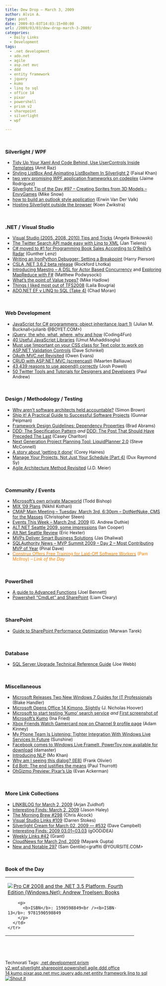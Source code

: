 ```yaml
---
title: Dew Drop – March 3, 2009
author: Alvin A.
type: post
date: 2009-03-03T14:03:15+00:00
url: /2009/03/03/dew-drop-march-3-2009/
categories:
  - Daily Links
  - Development
tags:
  - .net development
  - ado.net
  - agile
  - asp.net mvc
  - ddd
  - entity framework
  - jquery
  - kumo
  - linq to sql
  - office 14
  - pixar
  - powershell
  - prism v2
  - sharepoint
  - silverlight
  - wpf

---
```

&#160;

### Silverlight / WPF

  * [Tidy Up Your Xaml And Code Behind, Use UserControls Inside Templates][1] (Amit Raz)
  * [Styling ListBox And Animating ListBoxItem In Silverlight 2][2] (Faisal Khan)
  * [two very promising WPF application frameworks on codeplex][3] (Jaime Rodriguez)
  * [Silverlight Tip of the Day #97 – Creating Sprites from 3D Models &#8211; EnvyGames][4] (Mike Snow)
  * [how to build an outlook style application][5] (Erwin Van Der Valk)
  * [Hosting Silverlight outside the browser][6] (Koen Zwikstra)

&#160;

### .NET / Visual Studio

  * [Visual Studio (2005, 2008, 2010) Tips and Tricks][7] (Angela Binkowski)
  * [The Twitter Search API made easy with Linq to XML][8] (Jan Tielens)
  * [C# moved to #1 for Programming Book Sales According to O’Reilly’s Radar][9] (Gunther Lenz)
  * [Writing an IronPython Debugger: Setting a Breakpoint][10] (Harry Pierson)
  * [CSLA .NET 3.6.2 beta release][11] (Rockford Lhotka)
  * [Introducing Maestro – A DSL for Actor Based Concurrency][12] and [Exploring MapReduce with F#][13] (Matthew Podwysocki)
  * [What&#8217;s the point of Value types?][14] (Mike Hadlow)
  * [Things I liked most out of TFS2008][15] (Laila Bougria)
  * [ADO.NET EF v LINQ to SQL (Take 4)][16] (Chad Moran)

&#160;

### Web Development

  * [JavaScript for C# programmers: object inheritance (part 1)][17] (Julian M. Bucknall<julianb @BOYET.COM>)
  * [jQuery, the who, what, where, why and how][18] (Coding4Fun)
  * [40 Useful JavaScript Libraries][19] (Umut Muhaddisoglu)
  * [Must use !important on your CSS class for Text color to work on ASP.NET Validation Controls][20] (Dave Schinkel)
  * [OAuth MVC.net Revisited][21] (Owen Evans)
  * [CRUD with ASP.NET MVC (screencast)][22] (Maarten Balliauw)
  * [43,439 reasons to use append() correctly][23] (Josh Powell)
  * [50 Twitter Tools and Tutorials for Designers and Developers][24] (Paul Andrew)

&#160;

### Design / Methodology / Testing

  * [Why aren&#8217;t software architects held accountable?][25] (Simon Brown)
  * [Ship it! A Practical Guide to Successful Software Projects][26] (Gunnar Peipman)
  * [Framework Design Guidelines: Dependency Properties][27] (Brad Abrams)
  * [DDD: The Specification Pattern][28] _and_&#160;[DDD: The Post That Should Have Preceded The Last][29] (Casey Charlton)
  * [Next Generation Project Planning Tool: LiquidPlanner 2.0][30] (Steve McConnell)
  * [A story about &#8216;getting it done&#8217;][31] (Corey Haines)
  * [Manage Your Projects, Not Just Your Schedule (Part 4)][32] (Dux Raymond Sy)
  * [Agile Architecture Method Revisited][33] (J.D. Meier)

&#160;

### Community / Events

  * [Microsoft&#8217;s own private Macworld][34] (Todd Bishop)
  * [MIX &#8217;09 Plans][35] (Nikhil Kothari)
  * [CMAP Main Meeting &#8211; Tuesday, March 3rd, 6:30pm &#8211; DotNetNuke, CMS for the Masses][36] (Christopher Steen)
  * [Events This Week – March 2nd, 2009][37] (G. Andrew Duthie)
  * [ALT.NET Seattle 2009, some impressions][38] (Ian Cooper)
  * [Alt.Net Seattle Review][39] (Eric Hexter)
  * [MVPs Deliver Smart Business Solutions][40] (Jas Dhaliwal)
  * [SQLAuthority News &#8211; MVP Summit 2009 &#8211; Day 2 &#8211; Most Contributing MVP of Year][41] (Pinal Dave)
  * [<font color="#ff8000">Construx Offers Free Training for Laid-Off Software Workers</font>][42] <font color="#ff8000">(Pam McIlroy) <em>– Link of the Day</em></font>

&#160;

### PowerShell

  * [A guide to Advanced Functions][43] (Joel Bennett)
  * [Powershell “CmdLet” and SharePoint][44] (Liam Cleary)

&#160;

### SharePoint

  * [Guide to SharePoint Performance Optimization][45] (Marwan Tarek)

&#160;

### Database

  * [SQL Server Upgrade Technical Reference Guide][46] (Joe Webb)

&#160;

### Miscellaneous

  * [Microsoft Releases Two New Windows 7 Guides for IT Professionals][47] (Blake Handler)
  * [Microsoft Opens Office 14 Kimono, Slightly][48] (J. Nicholas Hoover)
  * [Microsoft to start testing &#8216;Kumo&#8217; search service][49]&#160;_and_&#160;[First screenshot of Microsoft&#8217;s Kumo][50] (Ina Fried)
  * [Xbox Friends Watch Gamercard now on Channel 9 profile page][51] (Adam Kinney)
  * [My Phone Team Is Listening: Tighter Integration With Windows Live Services In Future][52] (Sunshine)
  * [Facebook comes to Windows Live FrameIt, PowerToy now available for download][53] (damaster)
  * [Introducing NLP][54] (Mo Khan)
  * [Why am I seeing this dialog? (IE8)][55] (Frank Olivier)
  * [Ed Bott: The end justifies the means][56] (Paul Thurrott)
  * [OhGizmo Preview: Pixar&#8217;s Up][57] (Evan Ackerman)

&#160;

### More Link Collections

  * [LINKBLOG for March 2, 2009][58] (Arjan Zuidhof)
  * [Interesting Finds: March 2, 2009][59] (Jason Haley)
  * [The Morning Brew #298][60] (Chris Alcock)
  * [Visual Studio Links #109][61] (Darren Stokes)
  * [Silverlight Cream for March 02, 2009 &#8212; #532][62] (Dave Campbell)
  * [Interesting Finds: 2009 03.01~03.03][63] (gOODiDEA)
  * [Weekly Links #42][64] (Grant)
  * [CloudNews for March 2nd, 2009][65] (Mayank Gupta)
  * [New and Notable 297][66] (Sam Gentile)<graffiti @YOURSITE.COM>

&#160;

### Book of the Day

<div style="padding-bottom: 0px; margin: 0px; padding-left: 0px; padding-right: 0px; display: inline; float: none; padding-top: 0px" id="scid:7dc1bd33-94bd-46fd-a20b-0131235bcd47:8a61e898-a91c-4373-8581-94f3d6dc2bea" class="wlWriterSmartContent">
  <table cellspacing="0" cellpadding="2" width="400" border="0" unselectable="on">
    <tr>
      <td valign="top" width="400">
        <p>
          <a title="Pro C# 2008 and the .NET 3.5 Platform, Fourth Edition (Windows.Net): Andrew Troelsen: Books" href="http://www.amazon.com/exec/obidos/ASIN/1590598849/alvinashcraft-20"><img data-recalc-dims="1" decoding="async" src="https://i0.wp.com/images.amazon.com/images/P/1590598849.01.MZZZZZZZ.jpg?w=660" border="0" align="left" style="float:left" />Pro C# 2008 and the .NET 3.5 Platform, Fourth Edition (Windows.Net): Andrew Troelsen: Books</a>
        </p>
        
        <p>
          <b>ISBN</b>: 1590598849<br /><b>ISBN-13</b>: 9781590598849
        </p>
      </td>
    </tr>
  </table>
</div>

&#160;

<div style="padding-bottom: 0px; margin: 0px; padding-left: 0px; padding-right: 0px; display: inline; float: none; padding-top: 0px" id="scid:C16BAC14-9A3D-4c50-9394-FBFEF7A93539:edd22960-a925-4320-95e2-a42f5743ce39" class="wlWriterSmartContent">
  <!--dotnetkickit-->
</div>

&#160;

<div style="padding-bottom: 0px; margin: 0px; padding-left: 0px; padding-right: 0px; display: inline; float: none; padding-top: 0px" id="scid:0767317B-992E-4b12-91E0-4F059A8CECA8:9786c98b-2d35-4c0f-a22d-6650c458964d" class="wlWriterSmartContent">
  Technorati Tags: <a href="http://technorati.com/tags/.net+development" rel="tag">.net development</a>,<a href="http://technorati.com/tags/prism+v2" rel="tag">prism v2</a>,<a href="http://technorati.com/tags/wpf" rel="tag">wpf</a>,<a href="http://technorati.com/tags/silverlight" rel="tag">silverlight</a>,<a href="http://technorati.com/tags/sharepoint" rel="tag">sharepoint</a>,<a href="http://technorati.com/tags/powershell" rel="tag">powershell</a>,<a href="http://technorati.com/tags/agile" rel="tag">agile</a>,<a href="http://technorati.com/tags/ddd" rel="tag">ddd</a>,<a href="http://technorati.com/tags/office+14" rel="tag">office 14</a>,<a href="http://technorati.com/tags/kumo" rel="tag">kumo</a>,<a href="http://technorati.com/tags/pixar" rel="tag">pixar</a>,<a href="http://technorati.com/tags/asp.net+mvc" rel="tag">asp.net mvc</a>,<a href="http://technorati.com/tags/jquery" rel="tag">jquery</a>,<a href="http://technorati.com/tags/ado.net" rel="tag">ado.net</a>,<a href="http://technorati.com/tags/entity+framework" rel="tag">entity framework</a>,<a href="http://technorati.com/tags/linq+to+sql" rel="tag">linq to sql</a>
</div>

<div class="wlWriterHeaderFooter" style="margin:0px; padding:0px 0px 0px 0px;">
  <div class="shoutIt">
    <a rev="vote-for" href="http://dotnetshoutout.com/Submit?url=http%3a%2f%2fwww.alvinashcraft.com%2f2009%2f03%2f03%2fdew-drop-march-3-2009%2f&title=Dew+Drop+-+March+3%2c+2009"><img decoding="async" alt="Shout it" src="http://dotnetshoutout.com/image.axd?url=https://morningdew-bpc6g3a0fgaxdxcu.eastus2-01.azurewebsites.net/2009/03/03/dew-drop-march-3-2009/" style="border:0px" /></a>
  </div>
</div>

 [1]: http://www.dev102.com/2009/03/02/tidy-up-your-xaml-and-code-behind-use-usercontrols-inside-templates/
 [2]: http://feedproxy.google.com/~r/FaisalsBlog/~3/oY4ClWC6egs/styling-listbox-and-animating-listboxitem-in-silverlight-2.aspx
 [3]: http://blogs.msdn.com/jaimer/archive/2009/03/02/two-very-promising-wpf-application-frameworks-on-codeplex.aspx
 [4]: http://feedproxy.google.com/~r/MikeSnowBlog/~3/PtNnUyW4WD0/silverlight-tip-of-the-day-97-creating-sprites-from-3d-models-envygames.aspx
 [5]: http://blogs.msdn.com/erwinvandervalk/archive/2009/03/02/how-to-build-an-outlook-style-application.aspx
 [6]: http://firstfloorsoftware.com/blog/hosting-silverlight-outside-the-browser/
 [7]: http://blogs.msdn.com/angelab/archive/2009/03/02/visual-studio-2005-2008-2010-tips-and-tricks.aspx
 [8]: http://feeds.feedburner.com/~r/sharepointmvpblogs/~3/548404150/the-twitter-search-api-made-easy-with-linq-to-xml.aspx
 [9]: http://blogs.msdn.com/usisvde/archive/2009/03/02/c-moved-to-1-for-book-sales-according-to-o-reilly-s-rader.aspx
 [10]: http://feedproxy.google.com/~r/Devhawk/~3/NZFeiK4bnXs/Writing+An+IronPython+Debugger+Setting+A+Breakpoint.aspx
 [11]: http://www.lhotka.net/weblog/CSLANET362BetaRelease.aspx
 [12]: http://feedproxy.google.com/~r/MatthewPodwysockisBlog/~3/SjEV44cJYD4/introducing-maestro-a-dsl-for-actor-based-concurrency.aspx
 [13]: http://feedproxy.google.com/~r/MatthewPodwysockisBlog/~3/Ga9HnSRb9sQ/exploring-mapreduce-with-f.aspx
 [14]: http://feeds.dzone.com/~r/zones/dotnet/~3/n55Rn3MGXiQ/whats-point-value-types
 [15]: http://feedproxy.google.com/~r/nocturnvision/~3/tgbk0bgYjHw/
 [16]: http://www.chadmoran.com/blog/2009/3/1/adonet-ef-v-linq-to-sql-take-4.html
 [17]: http://blog.boyet.com/blog/javascriptlessons/javascript-for-c-programmers-object-inheritance-part-1/
 [18]: http://blogs.msdn.com/coding4fun/archive/2009/03/02/9455810.aspx
 [19]: http://www.smashingmagazine.com/2009/03/02/40-stand-alone-javascript-libraries-for-specific-purposes/
 [20]: http://feedproxy.google.com/~r/CodeZest/~3/QJ5Qezz1-w0/must-use-important-on-your-css-class-for-text-color.aspx
 [21]: http://feedproxy.google.com/~r/Bgeek/~3/p3qmoGUbMLI/
 [22]: http://blog.maartenballiauw.be/post.aspx?id=6a8ea531-f4e0-4820-8292-0c8a0d911c49
 [23]: http://feedproxy.google.com/~r/LearningJquery/~3/DxWml23Kdjw/43439-reasons-to-use-append-correctly
 [24]: http://www.smashingmagazine.com/2009/03/02/twitter-web-designer-and-developer-toolbox-api-and-tutorials/
 [25]: http://www.codingthearchitecture.com/2009/03/03/why_arent_software_architects_held_accountable.html
 [26]: http://feedproxy.google.com/~r/gunnarpeipman/~3/aIo7ZzVo5pw/ship-it-a-practical-guide-to-successful-software-projects.aspx
 [27]: http://blogs.msdn.com/brada/archive/2009/03/02/framework-design-guidelines-dependency-properties.aspx
 [28]: http://feeds.feedburner.com/~r/Devlicious/~3/548337352/ddd-the-specification-pattern.aspx
 [29]: http://feeds.feedburner.com/~r/Devlicious/~3/548349669/ddd-the-post-that-should-have-preceded-the-last.aspx
 [30]: http://feeds.feedburner.com/~r/10xSoftwareDevelopment/~3/548408190/next-generation-project-planning-tool-liquidplanner-2-0.aspx
 [31]: http://programmingtour.blogspot.com/2009/03/story-about-getting-it-done.html
 [32]: http://sp.meetdux.com/archive/2009/03/02/manage-your-projects-not-just-your-schedule-part-4.aspx
 [33]: http://blogs.msdn.com/jmeier/archive/2009/03/02/agile-architecture-method-revisited.aspx
 [34]: http://www.techflash.com/microsoft/Microsofts_own_private_Macworld40539572.html
 [35]: http://www.nikhilk.net/Entry.aspx?id=220
 [36]: http://dotnetjunkies.com/WebLog/csteen/archive/2009/03/02/582614.aspx
 [37]: http://blogs.msdn.com/gduthie/archive/2009/03/02/events-this-week-march-2nd-2009.aspx
 [38]: http://feeds.feedburner.com/~r/CodeBetter/~3/548391926/alt-net-seattle-2009-some-impressions.aspx
 [39]: http://feedproxy.google.com/~r/LosTechies/~3/i5ubUBTvlMA/alt-net-seattle-review.aspx
 [40]: http://blogs.msdn.com/mvpawardprogram/archive/2009/03/02/mvps-deliver-smart-business-solutions.aspx
 [41]: http://blog.sqlauthority.com/2009/03/03/sqlauthority-news-mvp-summit-2009-day-2-most-contributing-mvp-of-year/
 [42]: http://forums.construx.com/blogs/stevemcc/archive/2009/02/24/construx-offers-free-training-for-laid-off-software-workers.aspx
 [43]: http://huddledmasses.org/a-guide-to-advanced-functions/
 [44]: http://feeds.feedburner.com/~r/sharepointmvpblogs/~3/548478092/powershell-%E2%80%9Ccmdlet%E2%80%9D-and-sharepoint.aspx
 [45]: http://sharepointblogs.com/marwantarek/archive/2009/03/02/guide-to-sharepoint-performance-optimization.aspx
 [46]: http://weblogs.sqlteam.com/joew/archive/2009/03/02/60861.aspx
 [47]: http://bhandler.spaces.live.com/Blog/cns!70F64BC910C9F7F3!5302.entry
 [48]: http://www.informationweek.com/news/software/enterpriseapps/showArticle.jhtml?articleID=215600338&subSection=Development
 [49]: http://feeds.feedburner.com/~r/webware/~3/548433938/8301-17939_109-10185515-2.html
 [50]: http://news.cnet.com/8301-13860_3-10186108-56.html?part=rss&subj=news&tag=2547-1_3-0-20
 [51]: http://adamkinney.com/blog/417/default.aspx
 [52]: http://feedproxy.google.com/~r/liveside/~3/BKBCwsU1eyc/my-phone-team-is-listening-tighter-integration-with-windows-live-services-in-future.aspx
 [53]: http://feedproxy.google.com/~r/liveside/~3/ThiWD3uIwpg/facebook-comes-to-windows-live-frameit-powertoy-now-available-for-download.aspx
 [54]: http://feedproxy.google.com/~r/MosBlog/~3/A95QDIp4haA/Introducing+NLP.aspx
 [55]: http://blogs.msdn.com/ie/archive/2009/03/02/why-am-i-seeing-this-dialog.aspx
 [56]: http://community.winsupersite.com/blogs/paul/archive/2009/03/02/ed-bott-the-end-justifies-the-means.aspx
 [57]: http://www.ohgizmo.com/2009/03/02/ohgizmo-preview-pixars-up/
 [58]: http://feedproxy.google.com/~r/ArjansWorld/~3/zaNL0DrwlAA/
 [59]: http://jasonhaley.com/blog/archive/2009/03/02/142980.aspx
 [60]: http://feedproxy.google.com/~r/ReflectivePerspective/~3/rn_gFEn9foI/
 [61]: http://visualstudiohacks.com/blog/visual-studio-links-109/
 [62]: http://geekswithblogs.net/WynApseTechnicalMusings/archive/2009/03/02/129800.aspx
 [63]: http://weblogs.asp.net/yuanjian/archive/2009/03/02/interesting-finds-2009-03-01-03-03.aspx
 [64]: http://grantpalin.com/2009/03/02/weekly-links-42/
 [65]: http://feedproxy.google.com/~r/CloudAve/~3/t3BWcld4_vg/cloudnews-for-march-2nd-2009
 [66]: http://feedproxy.google.com/~r/SamGentile/~3/rTygLpgWzIc/